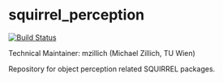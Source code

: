 squirrel_perception
===================
[![Build Status](https://magnum.travis-ci.com/squirrel-project/object_perception.svg?token=3yXoCRsCegowgzzpPuqw)](https://magnum.travis-ci.com/squirrel-project/object_perception)

Technical Maintainer: mzillich (Michael Zillich, TU Wien)

Repository for object perception related SQUIRREL packages.
